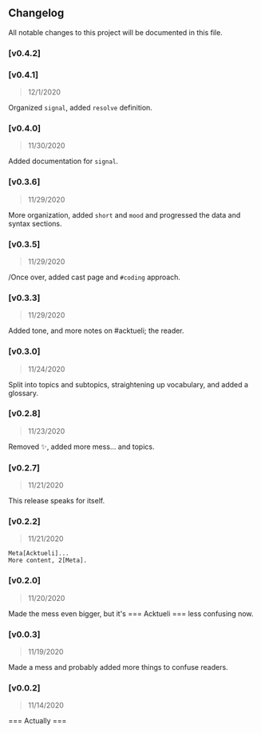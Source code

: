 ## Changelog

All notable changes to this project will be documented in this file.

### [v0.4.2]

### [v0.4.1]
> 12/1/2020

Organized `signal`, added `resolve` definition.

### [v0.4.0]
> 11/30/2020

Added documentation for `signal`.

### [v0.3.6]
> 11/29/2020

More organization, added `short` and `mood` and progressed the data and syntax sections.

### [v0.3.5]
> 11/29/2020

/Once over, added cast page and `#coding` approach.

### [v0.3.3]
> 11/29/2020

Added tone, and more notes on #acktueli; the reader.

### [v0.3.0]
> 11/24/2020

Split into topics and subtopics, straightening up vocabulary, and added a glossary.

### [v0.2.8]
> 11/23/2020

Removed ✨, added more mess... and topics.

### [v0.2.7]
> 11/21/2020

This release speaks for itself.

### [v0.2.2]
> 11/21/2020

```
Meta[Acktueli]...
More content, 2[Meta].
```

### [v0.2.0]
> 11/20/2020

Made the mess even bigger, but it's === Acktueli === less confusing now.

### [v0.0.3]
> 11/19/2020

Made a mess and probably added more things to confuse readers.

### [v0.0.2]
> 11/14/2020

=== Actually ===